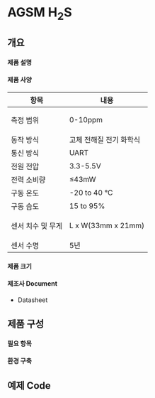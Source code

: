 # AGSM H<sub>2</sub>S

## 개요

#### 제품 설명

#### 제품 사양

| 항목           | 내용                                                                                         |
| ------------ | ------------------------------------------------------------------------------------------ |
| 측정 범위        | <p>0-10ppm</p> |
| 동작 방식        | 고체 전해질 전기 화학식                                                       |
| 통신 방식        | UART                                                                                |
| 전원 전압        | 3.3-5.5V                                                                                  |
| 전력 소비량       | ≤43mW                                                                                      |
| 구동 온도        | -20 to 40 °C                                                               |
| 구동 습도        | 15 to 95%                                                                  |
| 센서 치수 및 무게   | <p>L x W(33mm x 21mm)</p>                                    |
| 센서 수명        | 5년                                                                                        |

#### 제품 크기

#### 제조사 Document

* Datasheet

## 제품 구성

#### 필요 항목

#### 환경 구축

## 예제 Code
